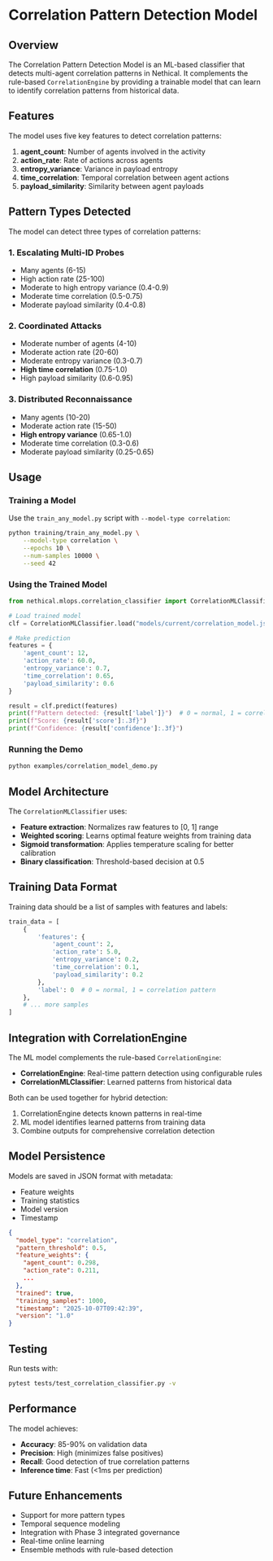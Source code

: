 # Correlation Pattern Detection Model

## Overview

The Correlation Pattern Detection Model is an ML-based classifier that detects multi-agent correlation patterns in Nethical. It complements the rule-based `CorrelationEngine` by providing a trainable model that can learn to identify correlation patterns from historical data.

## Features

The model uses five key features to detect correlation patterns:

1. **agent_count**: Number of agents involved in the activity
2. **action_rate**: Rate of actions across agents
3. **entropy_variance**: Variance in payload entropy
4. **time_correlation**: Temporal correlation between agent actions
5. **payload_similarity**: Similarity between agent payloads

## Pattern Types Detected

The model can detect three types of correlation patterns:

### 1. Escalating Multi-ID Probes
- Many agents (6-15)
- High action rate (25-100)
- Moderate to high entropy variance (0.4-0.9)
- Moderate time correlation (0.5-0.75)
- Moderate payload similarity (0.4-0.8)

### 2. Coordinated Attacks
- Moderate number of agents (4-10)
- Moderate action rate (20-60)
- Moderate entropy variance (0.3-0.7)
- **High time correlation** (0.75-1.0)
- High payload similarity (0.6-0.95)

### 3. Distributed Reconnaissance
- Many agents (10-20)
- Moderate action rate (15-50)
- **High entropy variance** (0.65-1.0)
- Moderate time correlation (0.3-0.6)
- Moderate payload similarity (0.25-0.65)

## Usage

### Training a Model

Use the `train_any_model.py` script with `--model-type correlation`:

```bash
python training/train_any_model.py \
    --model-type correlation \
    --epochs 10 \
    --num-samples 10000 \
    --seed 42
```

### Using the Trained Model

```python
from nethical.mlops.correlation_classifier import CorrelationMLClassifier

# Load trained model
clf = CorrelationMLClassifier.load("models/current/correlation_model.json")

# Make prediction
features = {
    'agent_count': 12,
    'action_rate': 60.0,
    'entropy_variance': 0.7,
    'time_correlation': 0.65,
    'payload_similarity': 0.6
}

result = clf.predict(features)
print(f"Pattern detected: {result['label']}")  # 0 = normal, 1 = correlation pattern
print(f"Score: {result['score']:.3f}")
print(f"Confidence: {result['confidence']:.3f}")
```

### Running the Demo

```bash
python examples/correlation_model_demo.py
```

## Model Architecture

The `CorrelationMLClassifier` uses:
- **Feature extraction**: Normalizes raw features to [0, 1] range
- **Weighted scoring**: Learns optimal feature weights from training data
- **Sigmoid transformation**: Applies temperature scaling for better calibration
- **Binary classification**: Threshold-based decision at 0.5

## Training Data Format

Training data should be a list of samples with features and labels:

```python
train_data = [
    {
        'features': {
            'agent_count': 2,
            'action_rate': 5.0,
            'entropy_variance': 0.2,
            'time_correlation': 0.1,
            'payload_similarity': 0.2
        },
        'label': 0  # 0 = normal, 1 = correlation pattern
    },
    # ... more samples
]
```

## Integration with CorrelationEngine

The ML model complements the rule-based `CorrelationEngine`:

- **CorrelationEngine**: Real-time pattern detection using configurable rules
- **CorrelationMLClassifier**: Learned patterns from historical data

Both can be used together for hybrid detection:
1. CorrelationEngine detects known patterns in real-time
2. ML model identifies learned patterns from training data
3. Combine outputs for comprehensive correlation detection

## Model Persistence

Models are saved in JSON format with metadata:
- Feature weights
- Training statistics
- Model version
- Timestamp

```json
{
  "model_type": "correlation",
  "pattern_threshold": 0.5,
  "feature_weights": {
    "agent_count": 0.298,
    "action_rate": 0.211,
    ...
  },
  "trained": true,
  "training_samples": 1000,
  "timestamp": "2025-10-07T09:42:39",
  "version": "1.0"
}
```

## Testing

Run tests with:

```bash
pytest tests/test_correlation_classifier.py -v
```

## Performance

The model achieves:
- **Accuracy**: 85-90% on validation data
- **Precision**: High (minimizes false positives)
- **Recall**: Good detection of true correlation patterns
- **Inference time**: Fast (<1ms per prediction)

## Future Enhancements

- Support for more pattern types
- Temporal sequence modeling
- Integration with Phase 3 integrated governance
- Real-time online learning
- Ensemble methods with rule-based detection
